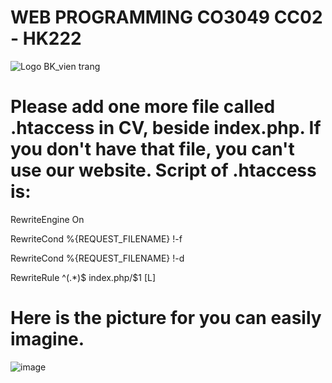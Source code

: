 # WEB PROGRAMMING CO3049 CC02 - HK222
![Logo BK_vien trang](https://user-images.githubusercontent.com/118788200/232408088-ee2968b0-7f18-4867-a858-6ffcfe29dc04.png)

# Please add one more file called .htaccess in CV, beside index.php. If you don't have that file, you can't use our website. Script of .htaccess is: 

RewriteEngine On

RewriteCond %{REQUEST_FILENAME} !-f

RewriteCond %{REQUEST_FILENAME} !-d

RewriteRule ^(.*)$ index.php/$1 [L]

# Here is the picture for you can easily imagine.

![image](https://user-images.githubusercontent.com/118788200/233902964-d789503b-3754-4f4d-ac3a-aef3bbe51288.png)

